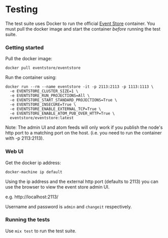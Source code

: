 # Testing

The test suite uses Docker to run the official [Event Store](https://store.docker.com/community/images/eventstore/eventstore) container. You must pull the docker image and start the container *before* running the test suite.

### Getting started

Pull the docker image:

```
docker pull eventstore/eventstore
```

Run the container using:

```
docker run --rm --name eventstore -it -p 2113:2113 -p 1113:1113 \
  -e EVENTSTORE_CLUSTER_SIZE=1 \
  -e EVENTSTORE_RUN_PROJECTIONS=All \
  -e EVENTSTORE_START_STANDARD_PROJECTIONS=True \
  -e EVENTSTORE_INSECURE=True \
  -e EVENTSTORE_ENABLE_EXTERNAL_TCP=True \
  -e EVENTSTORE_ENABLE_ATOM_PUB_OVER_HTTP=True \
  eventstore/eventstore:latest
```

Note: The admin UI and atom feeds will only work if you publish the node's http port to a matching port on the host. (i.e. you need to run the container with -p 2113:2113).

### Web UI

Get the docker ip address:

```
docker-machine ip default
```

Using the ip address and the external http port (defaults to 2113) you can use the browser to view the event store admin UI.

e.g. http://localhost:2113/

Username and password is `admin` and `changeit` respectively.

### Running the tests

Use `mix test` to run the test suite.

